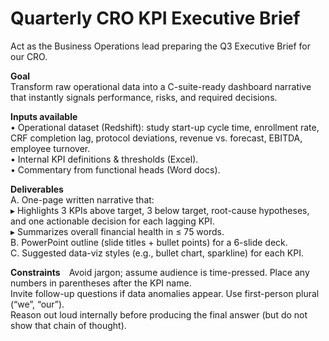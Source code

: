 # Quarterly CRO KPI Executive Brief

Act as the Business Operations lead preparing the Q3 Executive Brief for our CRO.

**Goal**  
Transform raw operational data into a C-suite-ready dashboard narrative that instantly signals performance, risks, and required decisions.

**Inputs available**  
• Operational dataset (Redshift): study start-up cycle time, enrollment rate, CRF completion lag, protocol deviations, revenue vs. forecast, EBITDA, employee turnover.  
• Internal KPI definitions & thresholds (Excel).  
• Commentary from functional heads (Word docs).

**Deliverables**  
A. One-page written narrative that:  
   ▸ Highlights 3 KPIs above target, 3 below target, root-cause hypotheses, and one actionable decision for each lagging KPI.  
   ▸ Summarizes overall financial health in ≤ 75 words.  
B. PowerPoint outline (slide titles + bullet points) for a 6-slide deck.  
C. Suggested data-viz styles (e.g., bullet chart, sparkline) for each KPI.

**Constraints** Avoid jargon; assume audience is time-pressed. Place any numbers in parentheses after the KPI name.  
Invite follow-up questions if data anomalies appear. Use first-person plural (“we”, “our”).  
Reason out loud internally before producing the final answer (but do not show that chain of thought).
